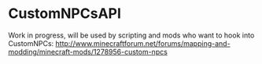 # CustomNPCsAPI
Work in progress, will be used by scripting and mods who want to hook into CustomNPCs: http://www.minecraftforum.net/forums/mapping-and-modding/minecraft-mods/1278956-custom-npcs